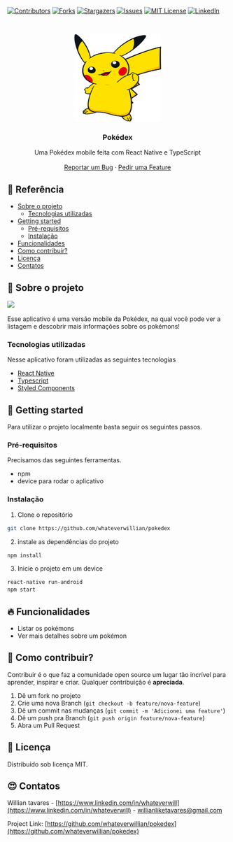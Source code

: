 [![Contributors][contributors-shield]][contributors-url]
[![Forks][forks-shield]][forks-url]
[![Stargazers][stars-shield]][stars-url]
[![Issues][issues-shield]][issues-url]
[![MIT License][license-shield]][license-url]
[![LinkedIn][linkedin-shield]][linkedin-url]

<br />
<p align="center">
  <a href="https://github.com/whateverwillian/pokedex">
    <img src="src/assets/pikachu.svg" alt="Logo" width="200" height="200">
  </a>
  <h3 align="center">Pokédex</h3>
  <p align="center">
    Uma Pokédex mobile feita com React Native e TypeScript
    <br />
    <br />
    <a href="https://github.com/whateverwillian/pokedex/issues">Reportar um Bug</a>
    ·
    <a href="https://github.com/whateverwillian/pokedex/issues">Pedir uma Feature</a>
  </p>
</p>

<!-- TABLE OF CONTENTS -->
## 📌 Referência

* [Sobre o projeto](#rocket-sobre-o-projeto)
  * [Tecnologias utilizadas](#tecnologias-utilizadas)
* [Getting started](#rainbow-getting-started)
  * [Pré-requisitos](#pré-requisitos)
  * [Instalação](#instalação)
* [Funcionalidades](#fire-funcionalidades)
* [Como contribuir?](#bug-como-contribuir)
* [Licença](#closed_book-licença)
* [Contatos](#heart_eyes-contatos)


<!-- ABOUT THE PROJECT -->
## :rocket: Sobre o projeto

<!-- [![Product Name Screen Shot][product-screenshot]](https://example.com) -->
<img src="src/assets/app.gif" />

Esse aplicativo é uma versão mobile da Pokédex, na qual você pode ver a listagem e descobrir mais informações sobre os pokémons!

### Tecnologias utilizadas
Nesse aplicativo foram utilizadas as seguintes tecnologias
* [React Native](https://reactnative.dev/)
* [Typescript](https://www.typescriptlang.org/)
* [Styled Components](https://styled-components.com/)

<!-- GETTING STARTED -->
## :rainbow: Getting started
Para utilizar o projeto localmente basta seguir os seguintes passos.

### Pré-requisitos

Precisamos das seguintes ferramentas.
* npm
* device para rodar o aplicativo

### Instalação

1. Clone o repositório
```sh
git clone https://github.com/whateverwillian/pokedex
```
2. instale as dependências do projeto
```sh
npm install
```

3. Inicie o projeto em um device
```sh
react-native run-android
npm start
```

## :fire: Funcionalidades

* Listar os pokémons
* Ver mais detalhes sobre um pokémon

<!-- CONTRIBUTING -->
## :bug: Como contribuir?

Contribuir é o que faz a comunidade open source um lugar tão incrível para aprender, inspirar e criar. Qualquer contribuição é **apreciada**.

1. Dê um fork no projeto
2. Crie uma nova Branch (`git checkout -b feature/nova-feature`)
3. Dê um commit nas mudanças (`git commit -m 'Adicionei uma feature'`)
4. Dê um push pra Branch (`git push origin feature/nova-feature`)
5. Abra um Pull Request

## :closed_book: Licença

Distribuído sob licença MIT.

<!-- CONTACT -->
## :heart_eyes: Contatos

Willian tavares - [https://www.linkedin.com/in/whateverwill](https://www.linkedin.com/in/whateverwill) - willianliketavares@gmail.com

Project Link: [https://github.com/whateverwillian/pokedex](https://github.com/whateverwillian/pokedex)


<!-- MARKDOWN LINKS & IMAGES -->
<!-- https://www.markdownguide.org/basic-syntax/#reference-style-links -->
[contributors-shield]: https://img.shields.io/github/contributors/whateverwillian/pokedex?style=flat-square
[contributors-url]: https://github.com/whateverwillian/pokedex/graphs/contributors
[forks-shield]: https://img.shields.io/github/forks/whateverwillian/pokedex?style=flat-square
[forks-url]: https://github.com/whateverwillian/pokedex/network/members
[stars-shield]: https://img.shields.io/github/stars/whateverwillian/pokedex?style=flat-square
[stars-url]: https://github.com/whateverwillian/pokedex/stargazers
[issues-shield]: https://img.shields.io/github/issues/whateverwillian/pokedex?style=flat-square
[issues-url]: https://github.com/whateverwillian/pokedex/issues
[license-shield]: https://img.shields.io/github/license/whateverwillian/pokedex?style=flat-square
[license-url]: https://github.com/whateverwillian/pokedex/blob/master/LICENSE.txt
[linkedin-shield]: https://img.shields.io/badge/-LinkedIn-black.svg?style=flat-square&logo=linkedin&colorB=555
[linkedin-url]: https://linkedin.com/in/whateverwill
